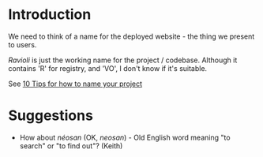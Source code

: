 # Introduction #
We need to think of a name for the deployed website - the thing we present to users.

_Ravioli_ is just the working name for the project / codebase. Although it contains 'R' for registry, and 'VO', I don't know if it's suitable.

See [10 Tips for how to name your project](http://www.wynia.org/wordpress/2006/06/10-tips-for-how-to-name-your-project/)

# Suggestions #
  * How about _néosan_ (OK, _neosan_) - Old English word meaning "to search" or "to find out"? (Keith)